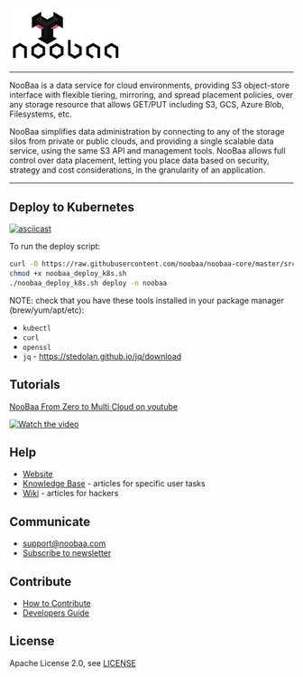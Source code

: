 <div id="top" />
<img src="/images/noobaa_logo.png" width="200" />

----
NooBaa is a data service for cloud environments, providing S3 object-store interface with flexible tiering, mirroring, and spread placement policies, over any storage resource that allows GET/PUT including S3, GCS, Azure Blob, Filesystems, etc.

NooBaa simplifies data administration by connecting to any of the storage silos from private or public clouds, and providing a single scalable data service, using the same S3 API and management tools. NooBaa allows full control over data placement, letting you place data based on security, strategy and cost considerations, in the granularity of an application.

----

## Deploy to Kubernetes

[![asciicast](https://asciinema.org/a/2cef8S6mUdv9a7d8jcK3GtRZ6.svg)](https://asciinema.org/a/2cef8S6mUdv9a7d8jcK3GtRZ6?speed=2&rows=20&cols=125&size=small&autoplay=1&loop=1)

To run the deploy script:
```bash
curl -O https://raw.githubusercontent.com/noobaa/noobaa-core/master/src/deploy/NVA_build/noobaa_deploy_k8s.sh
chmod +x noobaa_deploy_k8s.sh
./noobaa_deploy_k8s.sh deploy -n noobaa
```

NOTE: check that you have these tools installed in your package manager (brew/yum/apt/etc):
 - `kubectl`
 - `curl`
 - `openssl`
 - `jq` - https://stedolan.github.io/jq/download


## Tutorials

[NooBaa From Zero to Multi Cloud on youtube](https://youtu.be/fuTKXBMwOes)

[![Watch the video](https://img.youtube.com/vi/fuTKXBMwOes/default.jpg)](https://youtu.be/fuTKXBMwOes)

## Help

- [Website](https://www.noobaa.io)
- [Knowledge Base](https://noobaa.desk.com) - articles for specific user tasks
- [Wiki](https://github.com/noobaa/noobaa-core/wiki) - articles for hackers

## Communicate

- support@noobaa.com
- [Subscribe to newsletter](https://www.noobaa.io/community)

## Contribute

- [How to Contribute](/CONTRIBUTING.md)  
- [Developers Guide](https://github.com/noobaa/noobaa-core/wiki/Developers-Guide) 

## License

Apache License 2.0, see [LICENSE](/LICENSE)
